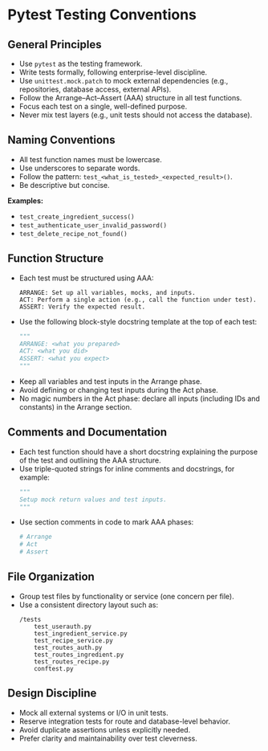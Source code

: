 # Pytest Testing Conventions

## General Principles

- Use `pytest` as the testing framework.
- Write tests formally, following enterprise-level discipline.
- Use `unittest.mock.patch` to mock external dependencies (e.g., repositories, database access, external APIs).
- Follow the Arrange–Act–Assert (AAA) structure in all test functions.
- Focus each test on a single, well-defined purpose.
- Never mix test layers (e.g., unit tests should not access the database).

## Naming Conventions

- All test function names must be lowercase.
- Use underscores to separate words.
- Follow the pattern: `test_<what_is_tested>_<expected_result>()`.
- Be descriptive but concise.

**Examples:**
- `test_create_ingredient_success()`
- `test_authenticate_user_invalid_password()`
- `test_delete_recipe_not_found()`

## Function Structure

- Each test must be structured using AAA:
  ```
  ARRANGE: Set up all variables, mocks, and inputs.
  ACT: Perform a single action (e.g., call the function under test).
  ASSERT: Verify the expected result.
  ```
- Use the following block-style docstring template at the top of each test:
  ```python
  """
  ARRANGE: <what you prepared>
  ACT: <what you did>
  ASSERT: <what you expect>
  """
  ```
- Keep all variables and test inputs in the Arrange phase.
- Avoid defining or changing test inputs during the Act phase.
- No magic numbers in the Act phase: declare all inputs (including IDs and constants) in the Arrange section.

## Comments and Documentation

- Each test function should have a short docstring explaining the purpose of the test and outlining the AAA structure.
- Use triple-quoted strings for inline comments and docstrings, for example:
  ```python
  """
  Setup mock return values and test inputs.
  """
  ```
- Use section comments in code to mark AAA phases:
  ```python
  # Arrange
  # Act
  # Assert
  ```

## File Organization

- Group test files by functionality or service (one concern per file).
- Use a consistent directory layout such as:
  ```
  /tests
      test_userauth.py
      test_ingredient_service.py
      test_recipe_service.py
      test_routes_auth.py
      test_routes_ingredient.py
      test_routes_recipe.py
      conftest.py
  ```

## Design Discipline

- Mock all external systems or I/O in unit tests.
- Reserve integration tests for route and database-level behavior.
- Avoid duplicate assertions unless explicitly needed.
- Prefer clarity and maintainability over test cleverness.

